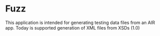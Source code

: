Fuzz
====

This application is intended for generating testing data files from an AIR app. Today is supported generation of XML files from XSDs (1.0)